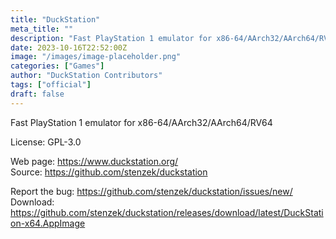 ```yaml
---
title: "DuckStation"
meta_title: ""
description: "Fast PlayStation 1 emulator for x86-64/AArch32/AArch64/RV64"
date: 2023-10-16T22:52:00Z
image: "/images/image-placeholder.png"
categories: ["Games"]
author: "DuckStation Contributors"
tags: ["official"]
draft: false
---
```


Fast PlayStation 1 emulator for x86-64/AArch32/AArch64/RV64

License: GPL-3.0

Web page: https://www.duckstation.org/  
Source: https://github.com/stenzek/duckstation

Report the bug: https://github.com/stenzek/duckstation/issues/new/  
Download: https://github.com/stenzek/duckstation/releases/download/latest/DuckStation-x64.AppImage
